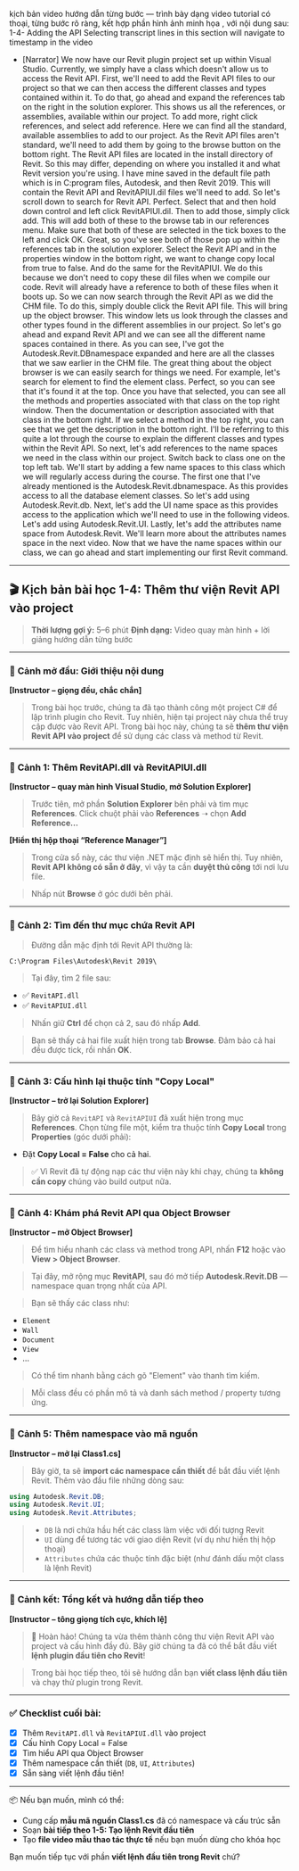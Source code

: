 kịch bản video hướng dẫn từng bước — trình bày dạng video tutorial có thoại, từng bước rõ ràng, kết hợp phần hình ảnh minh họa , với nội dung sau: 
1-4-
Adding the API
Selecting transcript lines in this section will navigate to timestamp in the video
- [Narrator] We now have our Revit plugin project set up within Visual Studio. Currently, we simply have a class which doesn't allow us to access the Revit API. First, we'll need to add the Revit API files to our project so that we can then access the different classes and types contained within it. To do that, go ahead and expand the references tab on the right in the solution explorer. This shows us all the references, or assemblies, available within our project. To add more, right click references, and select add reference. Here we can find all the standard, available assemblies to add to our project. As the Revit API files aren't standard, we'll need to add them by going to the browse button on the bottom right. The Revit API files are located in the install directory of Revit. So this may differ, depending on where you installed it and what Revit version you're using. I have mine saved in the default file path which is in C:program files, Autodesk, and then Revit 2019. This will contain the Revit API and RevitAPIUI.dil files we'll need to add. So let's scroll down to search for Revit API. Perfect. Select that and then hold down control and left click RevitAPIUI.dil. Then to add those, simply click add. This will add both of these to the browse tab in our references menu. Make sure that both of these are selected in the tick boxes to the left and click OK. Great, so you've see both of those pop up within the references tab in the solution explorer. Select the Revit API and in the properties window in the bottom right, we want to change copy local from true to false. And do the same for the RevitAPIUI. We do this because we don't need to copy these dil files when we compile our code. Revit will already have a reference to both of these files when it boots up. So we can now search through the Revit API as we did the CHM file. To do this, simply double click the Revit API file. This will bring up the object browser. This window lets us look through the classes and other types found in the different assemblies in our project. So let's go ahead and expand Revit API and we can see all the different name spaces contained in there. As you can see, I've got the Autodesk.Revit.DBnamespace expanded and here are all the classes that we saw earlier in the CHM file. The great thing about the object browser is we can easily search for things we need. For example, let's search for element to find the element class. Perfect, so you can see that it's found it at the top. Once you have that selected, you can see all the methods and properties associated with that class on the top right window. Then the documentation or description associated with that class in the bottom right. If we select a method in the top right, you can see that we get the description in the bottom right. I'll be referring to this quite a lot through the course to explain the different classes and types within the Revit API. So next, let's add references to the name spaces we need in the class within our project. Switch back to class one on the top left tab. We'll start by adding a few name spaces to this class which we will regularly access during the course. The first one that I've already mentioned is the Autodesk.Revit.dbnamespace. As this provides access to all the database element classes. So let's add using Autodesk.Revit.db. Next, let's add the UI name space as this provides access to the application which we'll need to use in the following videos. Let's add using Autodesk.Revit.UI. Lastly, let's add the attributes name space from Autodesk.Revit. We'll learn more about the attributes names space in the next video. Now that we have the name spaces within our class, we can go ahead and start implementing our first Revit command.

---

## 🎬 **Kịch bản bài học 1-4: Thêm thư viện Revit API vào project**

> **Thời lượng gợi ý:** 5–6 phút
> **Định dạng:** Video quay màn hình + lời giảng hướng dẫn từng bước

---

### 📌 **Cảnh mở đầu: Giới thiệu nội dung**

**\[Instructor – giọng đều, chắc chắn]**

> Trong bài học trước, chúng ta đã tạo thành công một project C# để lập trình plugin cho Revit.
> Tuy nhiên, hiện tại project này chưa thể truy cập được vào Revit API.
> Trong bài học này, chúng ta sẽ **thêm thư viện Revit API vào project** để sử dụng các class và method từ Revit.

---

### 📌 **Cảnh 1: Thêm RevitAPI.dll và RevitAPIUI.dll**

**\[Instructor – quay màn hình Visual Studio, mở Solution Explorer]**

> Trước tiên, mở phần **Solution Explorer** bên phải và tìm mục **References**.
> Click chuột phải vào **References** ➝ chọn **Add Reference…**

**\[Hiển thị hộp thoại “Reference Manager”]**

> Trong cửa sổ này, các thư viện .NET mặc định sẽ hiển thị.
> Tuy nhiên, **Revit API không có sẵn ở đây**, vì vậy ta cần **duyệt thủ công** tới nơi lưu file.

> Nhấp nút **Browse** ở góc dưới bên phải.

---

### 📌 **Cảnh 2: Tìm đến thư mục chứa Revit API**

> Đường dẫn mặc định tới Revit API thường là:

```
C:\Program Files\Autodesk\Revit 2019\
```

> Tại đây, tìm 2 file sau:

* ✅ `RevitAPI.dll`
* ✅ `RevitAPIUI.dll`

> Nhấn giữ **Ctrl** để chọn cả 2, sau đó nhấp **Add**.

> Bạn sẽ thấy cả hai file xuất hiện trong tab **Browse**. Đảm bảo cả hai đều được tick, rồi nhấn **OK**.

---

### 📌 **Cảnh 3: Cấu hình lại thuộc tính "Copy Local"**

**\[Instructor – trở lại Solution Explorer]**

> Bây giờ cả `RevitAPI` và `RevitAPIUI` đã xuất hiện trong mục **References**.
> Chọn từng file một, kiểm tra thuộc tính **Copy Local** trong **Properties** (góc dưới phải):

* Đặt **Copy Local = False** cho cả hai.

> ✅ Vì Revit đã tự động nạp các thư viện này khi chạy, chúng ta **không cần copy** chúng vào build output nữa.

---

### 📌 **Cảnh 4: Khám phá Revit API qua Object Browser**

**\[Instructor – mở Object Browser]**

> Để tìm hiểu nhanh các class và method trong API, nhấn **F12** hoặc vào **View > Object Browser**.

> Tại đây, mở rộng mục **RevitAPI**, sau đó mở tiếp **Autodesk.Revit.DB** — namespace quan trọng nhất của API.

> Bạn sẽ thấy các class như:

* `Element`
* `Wall`
* `Document`
* `View`
* ...

> Có thể tìm nhanh bằng cách gõ "Element" vào thanh tìm kiếm.

> Mỗi class đều có phần mô tả và danh sách method / property tương ứng.

---

### 📌 **Cảnh 5: Thêm namespace vào mã nguồn**

**\[Instructor – mở lại Class1.cs]**

> Bây giờ, ta sẽ **import các namespace cần thiết** để bắt đầu viết lệnh Revit.
> Thêm vào đầu file những dòng sau:

```csharp
using Autodesk.Revit.DB;
using Autodesk.Revit.UI;
using Autodesk.Revit.Attributes;
```

> * `DB` là nơi chứa hầu hết các class làm việc với đối tượng Revit
> * `UI` dùng để tương tác với giao diện Revit (ví dụ như hiển thị hộp thoại)
> * `Attributes` chứa các thuộc tính đặc biệt (như đánh dấu một class là lệnh Revit)

---

### 📌 **Cảnh kết: Tổng kết và hướng dẫn tiếp theo**

**\[Instructor – tông giọng tích cực, khích lệ]**

> 🎉 Hoàn hảo! Chúng ta vừa thêm thành công thư viện Revit API vào project và cấu hình đầy đủ.
> Bây giờ chúng ta đã có thể bắt đầu viết **lệnh plugin đầu tiên cho Revit**!

> Trong bài học tiếp theo, tôi sẽ hướng dẫn bạn **viết class lệnh đầu tiên** và chạy thử plugin trong Revit.

---

### ✅ **Checklist cuối bài:**

* [x] Thêm `RevitAPI.dll` và `RevitAPIUI.dll` vào project
* [x] Cấu hình Copy Local = False
* [x] Tìm hiểu API qua Object Browser
* [x] Thêm namespace cần thiết (`DB`, `UI`, `Attributes`)
* [x] Sẵn sàng viết lệnh đầu tiên!

---

📦 Nếu bạn muốn, mình có thể:

* Cung cấp **mẫu mã nguồn Class1.cs** đã có namespace và cấu trúc sẵn
* Soạn **bài tiếp theo 1-5: Tạo lệnh Revit đầu tiên**
* Tạo **file video mẫu thao tác thực tế** nếu bạn muốn dùng cho khóa học

Bạn muốn tiếp tục với phần **viết lệnh đầu tiên trong Revit** chứ?

